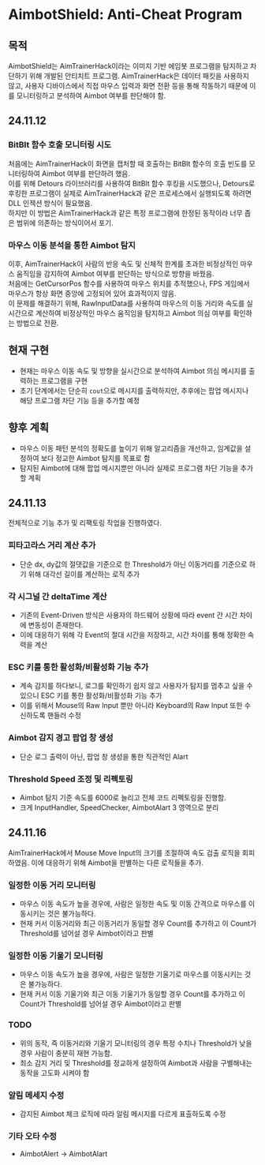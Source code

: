 # AimbotShield: Anti-Cheat Program

## 목적
AimbotShield는 AimTrainerHack이라는 이미지 기반 에임봇 프로그램을 탐지하고 차단하기 위해 개발된 안티치트 프로그램. AimTrainerHack은 데이터 패킷을 사용하지 않고, 사용자 디바이스에서 직접 마우스 입력과 화면 전환 등을 통해 작동하기 때문에 이를 모니터링하고 분석하여 Aimbot 여부를 판단해야 함.


## 24.11.12

### BitBlt 함수 호출 모니터링 시도
처음에는 AimTrainerHack이 화면을 캡처할 때 호출하는 BitBlt 함수의 호출 빈도를 모니터링하여 Aimbot 여부를 판단하려 했음.  
이를 위해 Detours 라이브러리를 사용하여 BitBlt 함수 후킹을 시도했으나, Detours로 후킹한 프로그램이 실제로 AimTrainerHack과 같은 프로세스에서 실행되도록 하려면 DLL 인젝션 방식이 필요했음.  
하지만 이 방법은 AimTrainerHack과 같은 특정 프로그램에 한정된 동작이라 너무 좁은 범위에 의존하는 방식이어서 포기.

### 마우스 이동 분석을 통한 Aimbot 탐지
이후, AimTrainerHack이 사람의 반응 속도 및 신체적 한계를 초과한 비정상적인 마우스 움직임을 감지하여 Aimbot 여부를 판단하는 방식으로 방향을 바꿨음.  
처음에는 GetCursorPos 함수를 사용하여 마우스 위치를 추적했으나, FPS 게임에서 마우스가 항상 화면 중앙에 고정되어 있어 효과적이지 않음.  
이 문제를 해결하기 위해, RawInputData를 사용하여 마우스의 이동 거리와 속도를 실시간으로 계산하여 비정상적인 마우스 움직임을 탐지하고 Aimbot 의심 여부를 확인하는 방법으로 전환.

## 현재 구현
- 현재는 마우스 이동 속도 및 방향을 실시간으로 분석하여 Aimbot 의심 메시지를 출력하는 프로그램을 구현
- 초기 단계에서는 단순히 `cout`으로 메시지를 출력하지만, 추후에는 팝업 메시지나 해당 프로그램 차단 기능 등을 추가할 예정

## 향후 계획
- 마우스 이동 패턴 분석의 정확도를 높이기 위해 알고리즘을 개선하고, 임계값을 설정하여 보다 정교한 Aimbot 탐지를 목표로 함
- 탐지된 Aimbot에 대해 팝업 메시지뿐만 아니라 실제로 프로그램 차단 기능을 추가할 계획


## 24.11.13
전체적으로 기능 추가 및 리팩토링 작업을 진행하였다.


### 피타고라스 거리 계산 추가
- 단순 dx, dy값의 절댓값을 기준으로 한 Threshold가 아닌 이동거리를 기준으로 하기 위해 대각선 길이를 계산하는 로직 추가

### 각 시그널 간 deltaTime 계산
- 기존의 Event-Driven 방식은 사용자의 하드웨어 상황에 따라 event 간 시간 차이에 변동성이 존재한다.
- 이에 대응하기 위해 각 Event의 절대 시간을 저장하고, 시간 차이를 통해 정확한 속력을 계산

### ESC 키를 통한 활성화/비활성화 기능 추가
- 계속 감지를 하다보니, 로그를 확인하기 쉽지 않고 사용자가 탐지를 멈추고 싶을 수 있으니 ESC 키를 통한 활성화/비활성화 기능 추가
- 이를 위해서 Mouse의 Raw Input 뿐만 아니라 Keyboard의 Raw Input 또한 수신하도록 핸들러 수정

### Aimbot 감지 경고 팝업 창 생성
- 단순 로그 출력이 아닌, 팝업 창 생성을 통한 직관적인 Alart

### Threshold Speed 조정 및 리펙토링
- Aimbot 탐지 기준 속도를 6000로 늘리고 전체 코드 리펙토링을 진행함.
- 크게 InputHandler, SpeedChecker, AimbotAlart 3 영역으로 분리

## 24.11.16
AimTrainerHack에서 Mouse Move Input의 크기를 조절하여 속도 검출 로직을 회피하였음.
이에 대응하기 위해 Aimbot을 판별하는 다른 로직들을 추가.

### 일정한 이동 거리 모니터링
- 마우스 이동 속도가 높을 경우에, 사람은 일정한 속도 및 이동 간격으로 마우스를 이동시키는 것은 불가능하다.
- 현재 커서 이동거리와 최근 이동거리가 동일할 경우 Count를 추가하고 이 Count가 Threshold를 넘어설 경우 Aimbot이라고 판별

### 일정한 이동 기울기 모니터링
- 마우스 이동 속도가 높을 경우에, 사람은 일정한 기울기로 마우스를 이동시키는 것은 불가능하다.
- 현재 커서 이동 기울기와 최근 이동 기울기가 동일할 경우 Count를 추가하고 이 Count가 Threshold를 넘어설 경우 Aimbot이라고 판별

### TODO
- 위의 동작, 즉 이동거리와 기울기 모니터링의 경우 특정 수치나 Threshold가 낮을 경우 사람이 충분히 재현 가능함.
- 최소 감지 거리 및 Threshold를 정교하게 설정하여 Aimbot과 사람을 구별해내는 동작을 고도화 시켜야 함

### 알림 메세지 수정
- 감지된 Aimbot 체크 로직에 따라 알림 메시지를 다르게 표출하도록 수정

### 기타 오타 수정
- AimbotAlert -> AimbotAlart